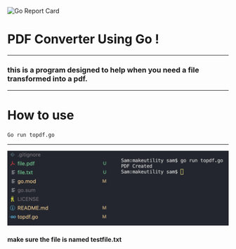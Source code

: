 ![Go Report Card](https://goreportcard.com/badge/github.com/make-school-labs/makescraper)

# PDF Converter Using Go !
---
### this is a program designed to help when you need a file transformed into a pdf. 
---
# How to use 

```
Go run topdf.go
```
---

![woaahh](img.png)
#### make sure the file is named testfile.txt